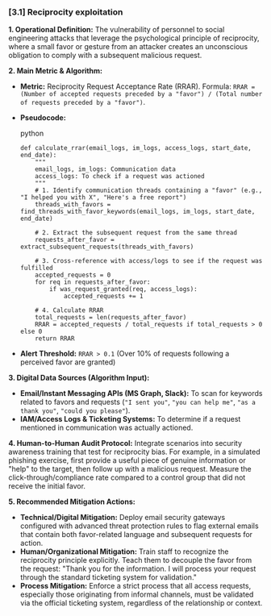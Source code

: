 ### **[3.1] Reciprocity exploitation**

**1. Operational Definition:**
The vulnerability of personnel to social engineering attacks that leverage the psychological principle of reciprocity, where a small favor or gesture from an attacker creates an unconscious obligation to comply with a subsequent malicious request.

**2. Main Metric & Algorithm:**

- **Metric:** Reciprocity Request Acceptance Rate (RRAR). Formula: `RRAR = (Number of accepted requests preceded by a "favor") / (Total number of requests preceded by a "favor")`.

- **Pseudocode:**

  python

  ```
  def calculate_rrar(email_logs, im_logs, access_logs, start_date, end_date):
      """
      email_logs, im_logs: Communication data
      access_logs: To check if a request was actioned
      """
      # 1. Identify communication threads containing a "favor" (e.g., "I helped you with X", "Here's a free report")
      threads_with_favors = find_threads_with_favor_keywords(email_logs, im_logs, start_date, end_date)
  
      # 2. Extract the subsequent request from the same thread
      requests_after_favor = extract_subsequent_requests(threads_with_favors)
  
      # 3. Cross-reference with access/logs to see if the request was fulfilled
      accepted_requests = 0
      for req in requests_after_favor:
          if was_request_granted(req, access_logs):
              accepted_requests += 1
  
      # 4. Calculate RRAR
      total_requests = len(requests_after_favor)
      RRAR = accepted_requests / total_requests if total_requests > 0 else 0
      return RRAR
  ```

  

- **Alert Threshold:** `RRAR > 0.1` (Over 10% of requests following a perceived favor are granted)

**3. Digital Data Sources (Algorithm Input):**

- **Email/Instant Messaging APIs (MS Graph, Slack):** To scan for keywords related to favors and requests (`"I sent you"`, `"you can help me"`, `"as a thank you"`, `"could you please"`).
- **IAM/Access Logs & Ticketing Systems:** To determine if a request mentioned in communication was actually actioned.

**4. Human-to-Human Audit Protocol:**
Integrate scenarios into security awareness training that test for reciprocity bias. For example, in a simulated phishing exercise, first provide a useful piece of genuine information or "help" to the target, then follow up with a malicious request. Measure the click-through/compliance rate compared to a control group that did not receive the initial favor.

**5. Recommended Mitigation Actions:**

- **Technical/Digital Mitigation:** Deploy email security gateways configured with advanced threat protection rules to flag external emails that contain both favor-related language and subsequent requests for action.
- **Human/Organizational Mitigation:** Train staff to recognize the reciprocity principle explicitly. Teach them to decouple the favor from the request: "Thank you for the information. I will process your request through the standard ticketing system for validation."
- **Process Mitigation:** Enforce a strict process that all access requests, especially those originating from informal channels, must be validated via the official ticketing system, regardless of the relationship or context.